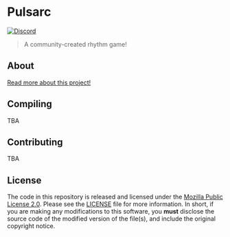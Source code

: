 # Pulsarc
[![Discord](https://discordapp.com/api/guilds/486933399425122318/widget.png?style=shield)](https://discord.gg/SYfpvfJ)
>A community-created rhythm game!

## About
[Read more about this project!](docs/ABOUT.md)

## Compiling
TBA

## Contributing
TBA

## License
The code in this repository is released and licensed under the [Mozilla Public License 2.0](https://github.com/PulsarcGame/Pulsarc/blob/master/LICENSE). Please see the [LICENSE](https://github.com/PulsarcGame/Pulsarc/blob/master/LICENSE) file for more information. In short, if you are making any modifications to this software, you **must** disclose the source code of the modified version of the file(s), and include the original copyright notice.